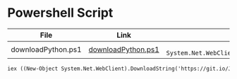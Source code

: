 # Powershell Script
| File | Link | PS Url |
|:---------:|:----------:|:---------:
|downloadPython.ps1|[downloadPython.ps1](https://github.com/rshnGhost/testing/blob/main/downloadPython.ps1)|``` iex ((New-Object System.Net.WebClient).DownloadString('https://git.io/JR4jF')) ```|


```markdown
iex ((New-Object System.Net.WebClient).DownloadString('https://git.io/JR4jF'))
```

